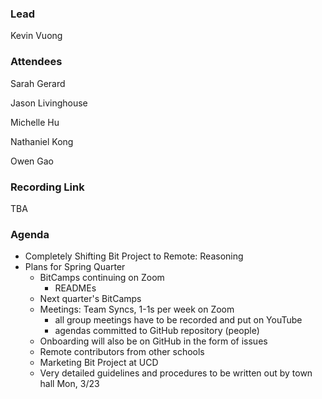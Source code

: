 ### Lead

Kevin Vuong

### Attendees

Sarah Gerard

Jason Livinghouse

Michelle Hu

Nathaniel Kong

Owen Gao

### Recording Link

TBA

### Agenda

* Completely Shifting Bit Project to Remote: Reasoning
* Plans for Spring Quarter
  * BitCamps continuing on Zoom
    * READMEs
  * Next quarter's BitCamps
  * Meetings: Team Syncs, 1-1s per week on Zoom
    * all group meetings have to be recorded and put on YouTube
    * agendas committed to GitHub repository (people)
  * Onboarding will also be on GitHub in the form of issues
  * Remote contributors from other schools 
  * Marketing Bit Project at UCD
  * Very detailed guidelines and procedures to be written out by town hall Mon, 3/23